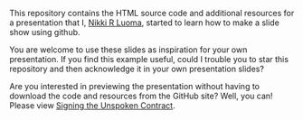 
This repository contains the HTML source code and additional resources for a
presentation that I, [Nikki R Luoma](https://nikki-luoma.github.io/), started to learn how to make a slide show using github.

You are welcome to use these slides as inspiration for your own presentation. If
you find this example useful, could I trouble you to star this repository and
then acknowledge it in your own presentation slides?

Are you interested in previewing the presentation without having to download the
code and resources from the GitHub site? Well, you can! Please view [Signing the Unspoken Contract](http://cdn.rawgit.com/nikki-luoma/fs102Spring2017-presentation01-Nikki-Luoma/master/datamining.html).
